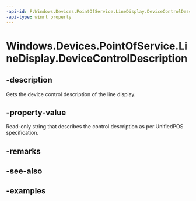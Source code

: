 ```yaml
---
-api-id: P:Windows.Devices.PointOfService.LineDisplay.DeviceControlDescription
-api-type: winrt property
---
```


<!-- Property syntax.
public string DeviceControlDescription { get; }
-->

# Windows.Devices.PointOfService.LineDisplay.DeviceControlDescription

## -description
Gets the device control description of the line display.

## -property-value
Read-only string that describes the control description as per UnifiedPOS specification.

## -remarks

## -see-also

## -examples
